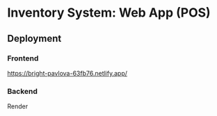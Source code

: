 # Inventory System: Web App (POS)

## Deployment
### Frontend
https://bright-pavlova-63fb76.netlify.app/

### Backend
Render

